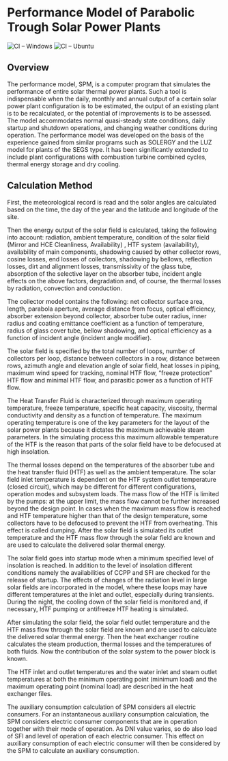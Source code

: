 # Performance Model of Parabolic Trough Solar Power Plants

  ![CI – Windows](https://github.com/damuellen/SPC/workflows/CI%20%E2%80%93%20Windows/badge.svg)   ![CI – Ubuntu](https://github.com/damuellen/SPC/workflows/CI%20%E2%80%93%20Ubuntu/badge.svg)

## Overview

The performance model, SPM, is a computer program that simulates
the performance of entire solar thermal power plants. Such a tool is
indispensable when the daily, monthly and annual output of a
certain solar power plant configuration is to be estimated, the output
of an existing plant is to be recalculated, or the potential of
improvements is to be assessed. The model accommodates normal
quasi-steady state conditions, daily startup and shutdown operations,
and changing weather conditions during operation. The performance model
was developed on the basis of the experience gained from similar programs
such as SOLERGY and the LUZ model for plants of the SEGS type.
It has been significantly extended to include plant configurations with
combustion turbine combined cycles, thermal energy storage and dry cooling.

## Calculation Method

First, the meteorological record is read and the solar angles are
calculated based on the time, the day of the year and the latitude and
longitude of the site.

Then the energy output of the solar field is calculated, taking the
following into account: radiation, ambient temperature, condition of the
solar field (Mirror and HCE Cleanliness, Availability) , HTF system
(availability), availability of main components, shadowing caused by
other collector rows, cosine losses, end losses of collectors, shadowing
by bellows, reflection losses, dirt and alignment losses, transmissivity
of the glass tube, absorption of the selective layer on the absorber
tube, incident angle effects on the above factors, degradation and, of
course, the thermal losses by radiation, convection and conduction.

The collector model contains the following: net collector surface area,
length, parabola aperture, average distance from focus, optical
efficiency, absorber extension beyond collector, absorber tube outer
radius, inner radius and coating emittance coefficient as a function of
temperature, radius of glass cover tube, bellow shadowing, and optical
efficiency as a function of incident angle (incident angle modifier).

The solar field is specified by the total number of loops, number of
collectors per loop, distance between collectors in a row, distance
between rows, azimuth angle and elevation angle of solar field, heat
losses in piping, maximum wind speed for tracking, nominal HTF flow,
“freeze protection” HTF flow and minimal HTF flow, and parasitic power
as a function of HTF flow.

The Heat Transfer Fluid is characterized through maximum operating
temperature, freeze temperature, specific heat capacity, viscosity,
thermal conductivity and density as a function of temperature. The
maximum operating temperature is one of the key parameters for the
layout of the solar power plants because it dictates the maximum
achievable steam parameters. In the simulating process this maximum
allowable temperature of the HTF is the reason that parts of the solar
field have to be defocused at high insolation.

The thermal losses depend on the temperatures of the absorber tube and
the heat transfer fluid (HTF) as well as the ambient temperature. The
solar field inlet temperature is dependent on the HTF system outlet
temperature (closed circuit), which may be different for different
configurations, operation modes and subsystem loads. The mass flow of
the HTF is limited by the pumps: at the upper limit, the mass flow
cannot be further increased beyond the design point. In cases when the
maximum mass flow is reached and HTF temperature higher than that of the
design temperature, some collectors have to be defocused to prevent the
HTF from overheating. This effect is called dumping. After the solar
field is simulated its outlet temperature and the HTF mass flow through
the solar field are known and are used to calculate the delivered solar
thermal energy.

The solar field goes into startup mode when a minimum specified level of
insolation is reached. In addition to the level of insolation different
conditions namely the availabilities of CCPP and SFI are checked for the
release of startup. The effects of changes of the radiation level in
large solar fields are incorporated in the model, where these loops may
have different temperatures at the inlet and outlet, especially during
transients. During the night, the cooling down of the solar field is
monitored and, if necessary, HTF pumping or antifreeze HTF heating is
simulated.

After simulating the solar field, the solar field outlet temperature and
the HTF mass flow through the solar field are known and are used to
calculate the delivered solar thermal energy. Then the heat exchanger
routine calculates the steam production, thermal losses and the
temperatures of both fluids. Now the contribution of the solar system to
the power block is known.

The HTF inlet and outlet temperatures and the water inlet and steam
outlet temperatures at both the minimum operating point (minimum load)
and the maximum operating point (nominal load) are described in the heat
exchanger files.

The auxiliary consumption calculation of SPM considers all electric
consumers. For an instantaneous auxiliary consumption calculation,
the SPM considers electric consumer components that are in operation
together with their mode of operation. As DNI value varies, so do also
load of SFI and level of operation of each electric consumer. This effect
on auxiliary consumption of each electric consumer will then be
considered by the SPM to calculate an auxiliary consumption.
